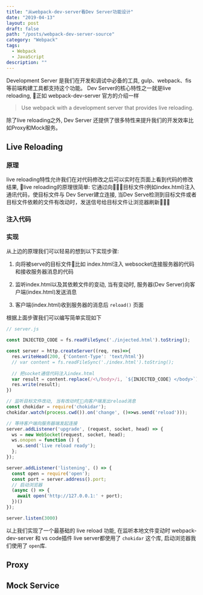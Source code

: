 ```yaml
---
title: "从webpack-dev-server看Dev Server功能设计"
date: "2019-04-13"
layout: post
draft: false
path: "/posts/webpack-dev-server-source"
category: "Webpack"
tags:
  - Webpack
  - JavaScript
description: ""
---
```


Development Server 是我们在开发和调试中必备的工具, gulp、webpack、fis 等前端构建工具都支持这个功能。 Dev Server的核心特性之一就是live reloading, 正如 webpack-dev-server 官方的介绍一样

> Use webpack with a development server that provides live reloading.

除了live reloading之外, Dev Server 还提供了很多特性来提升我们的开发效率比如Proxy和Mock服务。

## Live Reloading

### 原理

live reloading特性允许我们在对代码修改之后可以实时在页面上看到代码的修改结果, live reloading的原理很简单: 它通过向目标文件(例如index.html)注入通讯代码，使目标文件与 Dev Server建立连接, 当Dev Serve检测到目标文件或者目标文件依赖的文件有改动时，发送信号给目标文件让浏览器刷新

### 注入代码



### 实现

从上边的原理我们可以轻易的想到以下实现步骤:

1. 向将被serve的目标文件比如 index.html注入 websocket连接服务器的代码和接收服务器消息的代码  
  
2. 监听index.html以及其依赖文件的变动, 当有变动时, 服务器(Dev Server)向客户端(index.html)发送消息
  
3. 客户端(index.html)收到服务器的消息后 `reload()` 页面

根据上面步骤我们可以编写简单实现如下

```javascript
// server.js

const INJECTED_CODE = fs.readFileSync('./injected.html').toString();

const server = http.createServer((req, res)=>{
  res.writeHead(200, {'Content-Type': 'text/html'})
  // var content = fs.readFileSync('./index.html').toString();
  
  // 把socket通信代码注入index.html
  var result = content.replace(/<\/body>/i, `${INJECTED_CODE} </body>`);
  res.write(result);
})

// 监听目标文件改动, 当有改动时向客户端发出reload消息
const chokidar = require('chokidar');
chokidar.watch(process.cwd()).on('change', ()=>ws.send('reload')));

// 等待客户端向服务器端发起连接
server.addListener('upgrade', (request, socket, head) => {
  ws = new WebSocket(request, socket, head);
  ws.onopen = function () {
    ws.send('live reload ready');
  };
});

server.addListener('listening', () => {
  const open = require('open');
  const port = server.address().port;
  // 启动浏览器
  (async () => {
    await open('http://127.0.0.1:' + port);
  })()
});

server.listen(3000)
```

以上我们实现了一个最基础的 live reload 功能, 在监听本地文件变动时 webpack-dev-server 和 vs code插件 live server都使用了 `chokidar` 这个库, 启动浏览器我们使用了 `open`库.

## Proxy


## Mock Service
